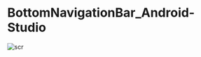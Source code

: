 # BottomNavigationBar_Android-Studio
![scr](https://github.com/AnmarSammour/BottomNavigationBar_Android-Studio/issues/1#issue-1538300736)
